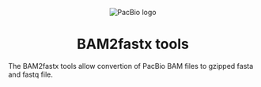 <p align="center">
  <img src="http://www.pacb.com/wp-content/themes/pacific-biosciences/img/pacific-biosciences-logo-mobile.svg" alt="PacBio logo"/>
</p>
<h1 align="center">BAM2fastx tools</b></h1>
The BAM2fastx tools allow convertion of PacBio BAM files to gzipped fasta and fastq file.